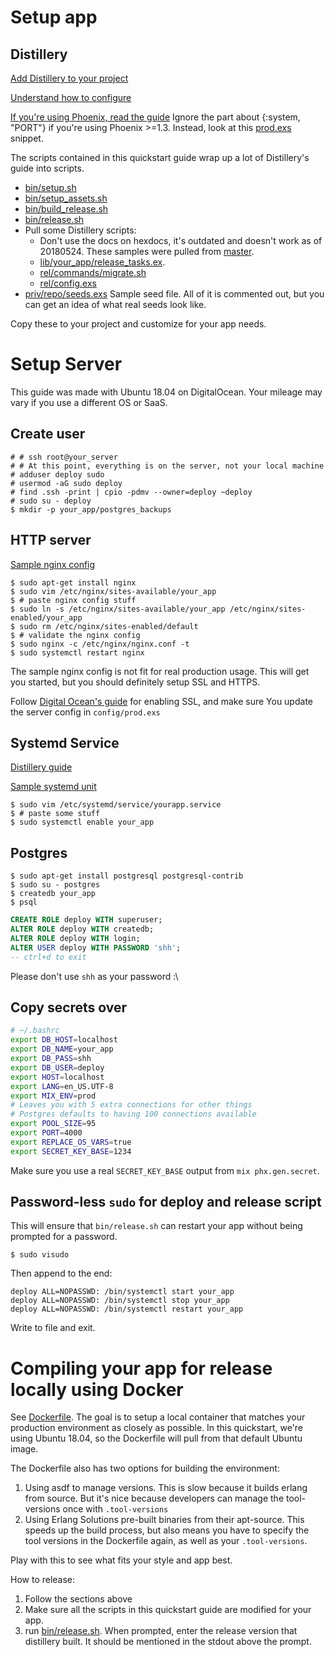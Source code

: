 # Setup app

## Distillery

[Add Distillery to your project](https://hexdocs.pm/distillery/getting-started.html)

[Understand how to configure](https://hexdocs.pm/distillery/runtime-configuration.html)

[If you're using Phoenix, read the guide](https://hexdocs.pm/distillery/use-with-phoenix.html)
Ignore the part about {:system, "PORT"} if you're using Phoenix >=1.3.
Instead, look at this [prod.exs](config/prod.exs) snippet.

The scripts contained in this quickstart guide wrap up a lot of
Distillery's guide into scripts.

- [bin/setup.sh](./bin/setup.sh)
- [bin/setup_assets.sh](./bin/setup_assets.sh)
- [bin/build_release.sh](./bin/build_release.sh)
- [bin/release.sh](./bin/release.sh)
- Pull some Distillery scripts:
  - Don't use the docs on hexdocs, it's outdated and doesn't work as
      of 20180524. These samples were pulled from
      [master](https://github.com/bitwalker/distillery/blob/fa6777fdc0c61aa8fcad54ffaabbb6829dd4fb38/docs/guides/running_migrations.md).
  - [lib/your_app/release_tasks.ex](./lib/your_app/release_tasks.ex).
  - [rel/commands/migrate.sh](./rel/commands/migrate.sh)
  - [rel/config.exs](./rel/config.exs)
- [priv/repo/seeds.exs](./priv/repo/seeds.exs) Sample seed file. All of
    it is commented out, but you can get an idea of what real seeds look
    like.

Copy these to your project and customize for your app needs.

# Setup Server

This guide was made with Ubuntu 18.04 on DigitalOcean. Your mileage may
vary if you use a different OS or SaaS.

## Create user

```console
# # ssh root@your_server
# # At this point, everything is on the server, not your local machine
# adduser deploy sudo
# usermod -aG sudo deploy
# find .ssh -print | cpio -pdmv --owner=deploy ~deploy
# sudo su - deploy
$ mkdir -p your_app/postgres_backups
```

## HTTP server

[Sample nginx config](./nginx-config)

```console
$ sudo apt-get install nginx
$ sudo vim /etc/nginx/sites-available/your_app
$ # paste nginx config stuff
$ sudo ln -s /etc/nginx/sites-available/your_app /etc/nginx/sites-enabled/your_app
$ sudo rm /etc/nginx/sites-enabled/default
$ # validate the nginx config
$ sudo nginx -c /etc/nginx/nginx.conf -t
$ sudo systemctl restart nginx
```

The sample nginx config is not fit for real production usage. This will
get you started, but you should definitely setup SSL and HTTPS.

Follow [Digital Ocean's guide] for enabling SSL, and make sure You
update the server config in `config/prod.exs`

[Digital Ocean's guide]: https://www.digitalocean.com/community/tutorials/how-to-secure-nginx-with-let-s-encrypt-on-ubuntu-18-04

## Systemd Service

[Distillery guide](https://hexdocs.pm/distillery/use-with-systemd.html)

[Sample systemd unit](./systemd.service)

```console
$ sudo vim /etc/systemd/service/yourapp.service
$ # paste some stuff
$ sudo systemctl enable your_app
```

## Postgres

```console
$ sudo apt-get install postgresql postgresql-contrib
$ sudo su - postgres
$ createdb your_app
$ psql
```

```sql
CREATE ROLE deploy WITH superuser;
ALTER ROLE deploy WITH createdb;
ALTER ROLE deploy WITH login;
ALTER USER deploy WITH PASSWORD 'shh';
-- ctrl+d to exit
```

Please don't use `shh` as your password :\

## Copy secrets over

```bash
# ~/.bashrc
export DB_HOST=localhost
export DB_NAME=your_app
export DB_PASS=shh
export DB_USER=deploy
export HOST=localhost
export LANG=en_US.UTF-8
export MIX_ENV=prod
# Leaves you with 5 extra connections for other things
# Postgres defaults to having 100 connections available
export POOL_SIZE=95
export PORT=4000
export REPLACE_OS_VARS=true
export SECRET_KEY_BASE=1234
```

Make sure you use a real `SECRET_KEY_BASE` output from `mix
phx.gen.secret`.

## Password-less `sudo` for deploy and release script

This will ensure that `bin/release.sh` can restart your app without
being prompted for a password.

```console
$ sudo visudo
```

Then append to the end:

```
deploy ALL=NOPASSWD: /bin/systemctl start your_app
deploy ALL=NOPASSWD: /bin/systemctl stop your_app
deploy ALL=NOPASSWD: /bin/systemctl restart your_app
```

Write to file and exit.

# Compiling your app for release locally using Docker

See [Dockerfile](./Dockerfile). The goal is to setup a local container
that matches your production environment as closely as possible. In this
quickstart, we're using Ubuntu 18.04, so the Dockerfile will pull from
that default Ubuntu image.

The Dockerfile also has two options for building the environment:

1. Using asdf to manage versions. This is slow because it builds erlang
   from source. But it's nice because developers can manage the
   tool-versions once with `.tool-versions`
1. Using Erlang Solutions pre-built binaries from their apt-source. This
   speeds up the build process, but also means you have to specify the
   tool versions in the Dockerfile again, as well as your
   `.tool-versions`.

Play with this to see what fits your style and app best.

How to release:

1. Follow the sections above
1. Make sure all the scripts in this quickstart guide are modified for
   your app.
1. run [bin/release.sh](./bin/release.sh). When prompted, enter the
   release version that distillery built. It should be mentioned in the
   stdout above the prompt.
